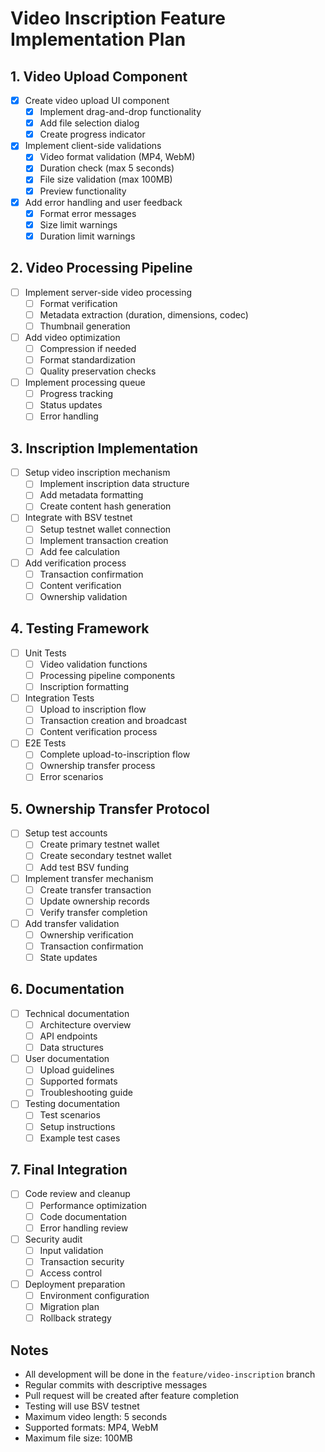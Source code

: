 # Video Inscription Feature Implementation Plan

## 1. Video Upload Component
- [x] Create video upload UI component
  - [x] Implement drag-and-drop functionality
  - [x] Add file selection dialog
  - [x] Create progress indicator
- [x] Implement client-side validations
  - [x] Video format validation (MP4, WebM)
  - [x] Duration check (max 5 seconds)
  - [x] File size validation (max 100MB)
  - [x] Preview functionality
- [x] Add error handling and user feedback
  - [x] Format error messages
  - [x] Size limit warnings
  - [x] Duration limit warnings

## 2. Video Processing Pipeline
- [ ] Implement server-side video processing
  - [ ] Format verification
  - [ ] Metadata extraction (duration, dimensions, codec)
  - [ ] Thumbnail generation
- [ ] Add video optimization
  - [ ] Compression if needed
  - [ ] Format standardization
  - [ ] Quality preservation checks
- [ ] Implement processing queue
  - [ ] Progress tracking
  - [ ] Status updates
  - [ ] Error handling

## 3. Inscription Implementation
- [ ] Setup video inscription mechanism
  - [ ] Implement inscription data structure
  - [ ] Add metadata formatting
  - [ ] Create content hash generation
- [ ] Integrate with BSV testnet
  - [ ] Setup testnet wallet connection
  - [ ] Implement transaction creation
  - [ ] Add fee calculation
- [ ] Add verification process
  - [ ] Transaction confirmation
  - [ ] Content verification
  - [ ] Ownership validation

## 4. Testing Framework
- [ ] Unit Tests
  - [ ] Video validation functions
  - [ ] Processing pipeline components
  - [ ] Inscription formatting
- [ ] Integration Tests
  - [ ] Upload to inscription flow
  - [ ] Transaction creation and broadcast
  - [ ] Content verification process
- [ ] E2E Tests
  - [ ] Complete upload-to-inscription flow
  - [ ] Ownership transfer process
  - [ ] Error scenarios

## 5. Ownership Transfer Protocol
- [ ] Setup test accounts
  - [ ] Create primary testnet wallet
  - [ ] Create secondary testnet wallet
  - [ ] Add test BSV funding
- [ ] Implement transfer mechanism
  - [ ] Create transfer transaction
  - [ ] Update ownership records
  - [ ] Verify transfer completion
- [ ] Add transfer validation
  - [ ] Ownership verification
  - [ ] Transaction confirmation
  - [ ] State updates

## 6. Documentation
- [ ] Technical documentation
  - [ ] Architecture overview
  - [ ] API endpoints
  - [ ] Data structures
- [ ] User documentation
  - [ ] Upload guidelines
  - [ ] Supported formats
  - [ ] Troubleshooting guide
- [ ] Testing documentation
  - [ ] Test scenarios
  - [ ] Setup instructions
  - [ ] Example test cases

## 7. Final Integration
- [ ] Code review and cleanup
  - [ ] Performance optimization
  - [ ] Code documentation
  - [ ] Error handling review
- [ ] Security audit
  - [ ] Input validation
  - [ ] Transaction security
  - [ ] Access control
- [ ] Deployment preparation
  - [ ] Environment configuration
  - [ ] Migration plan
  - [ ] Rollback strategy

## Notes
- All development will be done in the `feature/video-inscription` branch
- Regular commits with descriptive messages
- Pull request will be created after feature completion
- Testing will use BSV testnet
- Maximum video length: 5 seconds
- Supported formats: MP4, WebM
- Maximum file size: 100MB 